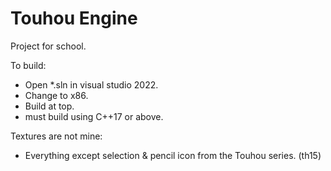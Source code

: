 # Touhou Engine
Project for school.

To build:
- Open *.sln in visual studio 2022.
- Change to x86.
- Build at top.
- must build using C++17 or above.

Textures are not mine:
- Everything except selection & pencil icon from the Touhou series. (th15)